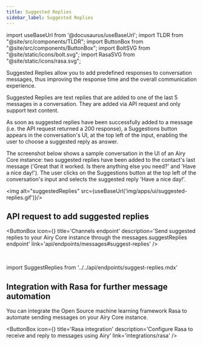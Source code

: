 ```yaml
---
title: Suggested Replies
sidebar_label: Suggested Replies
---
```


import useBaseUrl from '@docusaurus/useBaseUrl';
import TLDR from "@site/src/components/TLDR";
import ButtonBox from "@site/src/components/ButtonBox";
import BoltSVG from "@site/static/icons/bolt.svg";
import RasaSVG from "@site/static/icons/rasa.svg";

<TLDR> Suggested Replies allow you to add predefined responses to conversation messages, thus improving the response time and the overall communication experience.</TLDR>

Suggested Replies are text replies that are added to one of the last 5 messages in a conversation. They are added via API request and only support text content.

As soon as suggested replies have been successfully added to a message (i.e. the API request returned a 200 response), a Suggestions button appears in the conversation's UI, at the top left of the input, enabling the user to choose a suggested reply as answer.

The screenshot below shows a sample conversation in the UI of an Airy Core instance: two suggested replies have been added to the contact's last message ('Great that it worked. Is there anything else you need?' and 'Have a nice day!'). The user clicks on the Suggestions button at the top left of the conversation's input and selects the suggested reply 'Have a nice day!'.

<img alt="suggestedReplies" src={useBaseUrl('img/apps/ui/suggested-replies.gif')}/>

## API request to add suggested replies

<ButtonBox
icon={<BoltSVG />}
title='Channels endpoint'
description='Send suggested replies to your Airy Core instance through the messages.suggestReplies endpoint'
link='api/endpoints/messages#suggest-replies'
/>

<br />

import SuggestReplies from '../../api/endpoints/suggest-replies.mdx'

<SuggestReplies />

## Integration with Rasa for further message automation

You can integrate the Open Source machine learning framework Rasa to automate sending messages on your Airy Core instance.

<ButtonBox
icon={<RasaSVG />}
title='Rasa integration'
description='Configure Rasa to receive and reply to messages using Airy'
link='integrations/rasa'
/>
